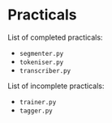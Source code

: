 # Practicals

List of completed practicals:
* `segmenter.py`
* `tokeniser.py`
* `transcriber.py`
  
List of incomplete practicals:
* `trainer.py`
* `tagger.py`
